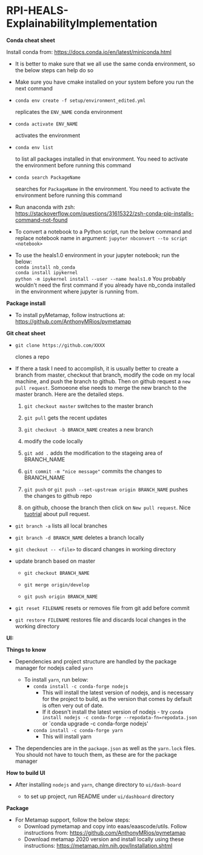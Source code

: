 # RPI-HEALS-ExplainabilityImplementation


**Conda cheat sheet**

Install conda from: https://docs.conda.io/en/latest/miniconda.html

- It is better to make sure that we all use the same conda environment, so the below steps can help do so

- Make sure you have cmake installed on your system before you run the next command

- `conda env create -f setup/environment_edited.yml`

    replicates the `ENV_NAME` conda environment

- `conda activate ENV_NAME`

    activates the environment

- `conda env list`

    to list all packages installed in that environment. You need to activate the environment before running this command

- `conda search PackageName`

    searches for `PackageName` in the environment. You need to activate the environment before running this command

 - Run anaconda with zsh: https://stackoverflow.com/questions/31615322/zsh-conda-pip-installs-command-not-found

- To convert a notebook to a Python script, run the below command and replace notebook name in <notebook> argument:
   `jupyter nbconvert --to script <notebook>`

- To use the heals1.0 environment in your jupyter notebook; run the below:\
	`conda install nb_conda`\
        `conda install ipykernel`\
        `python -m ipykernel install --user --name heals1.0`
   You probably wouldn't need the first command if you already have nb_conda installed in the environment where jupyter is running from.

**Package install**
	
- To install pyMetamap, follow instructions at: https://github.com/AnthonyMRios/pymetamap
	
**Git cheat sheet**

- `git clone https://github.com/XXXX`

  clones a repo

- If there a task I need to accomplish, it is usually better to create a branch from master, checkout that branch, modify the code on my local machine, and push the branch to github. Then on github request a `new pull request`. Somoeone else needs to merge the new branch to the master branch. Here are the detailed steps.

    1. `git checkout master` switches to the master branch

    2. `git pull` gets the recent updates

    3. `git checkout -b BRANCH_NAME` creates a new branch

    4. modify the code locally

    5. `git add .` adds the modification to the stageing area of BRANCH_NAME

    6. `git commit -m "nice message"` commits the changes to BRANCH_NAME

    7. `git push` or `git push --set-upstream origin BRANCH_NAME` pushes the changes to github repo

    8. on github, choose the branch then click on `New pull request`. Nice [tuotrial](https://yangsu.github.io/pull-request-tutorial/) about pull request.


- `git branch -a` lists all local branches

- `git branch -d BRANCH_NAME` deletes a branch locally

- `git checkout -- <file>` to discard changes in working directory

- update branch based on master

  - `git checkout BRANCH_NAME`

  - `git merge origin/develop`

  - `git push origin BRANCH_NAME`

- `git reset FILENAME` resets or removes file from git add before commit

- `git restore FILENAME` restores file and discards local changes in the working directory

**UI:**

**Things to know**

- Dependencies and project structure are handled by the package manager for nodejs called `yarn`
  - To install `yarn`, run below:
    - `conda install -c conda-forge nodejs`
      - This will install the latest version of nodejs, and is necessary for the project to build, as the version that comes by default is often very out of date.
      - If it doesn't install the latest version of nodejs - try `conda install nodejs -c conda-forge --repodata-fn=repodata.json` or 
	`conda upgrade -c conda-forge nodejs'
    - `conda install -c conda-forge yarn`
      - This will install yarn

- The dependencies are in the `package.json` as well as the `yarn.lock` files. You should not have to touch them, as these are for the package manager

**How to build UI**

- After installing `nodejs` and `yarn`, change directory to `ui/dash-board`


  - to set up project, run README under `ui/dashboard` directory
	
**Package**

- For Metamap support, follow the below steps:
	- Download pymetamap and copy into eaas/eaascode/utils. Follow instructions from: https://github.com/AnthonyMRios/pymetamap
	- Download metamap 2020 version and install locally using these instructions: https://metamap.nlm.nih.gov/Installation.shtml
